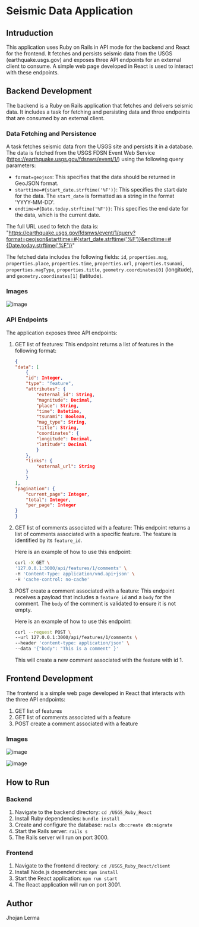 # Seismic Data Application

## Intruduction

This application uses Ruby on Rails in API mode for the backend and React for the frontend. It fetches and persists seismic data from the USGS (earthquake.usgs.gov) and exposes three API endpoints for an external client to consume. A simple web page developed in React is used to interact with these endpoints.

## Backend Development

The backend is a Ruby on Rails application that fetches and delivers seismic data. It includes a task for fetching and persisting data and three endpoints that are consumed by an external client.

### Data Fetching and Persistence

A task fetches seismic data from the USGS site and persists it in a database. The data is fetched from the USGS FDSN Event Web Service (https://earthquake.usgs.gov/fdsnws/event/1/) using the following query parameters:

- `format=geojson`: This specifies that the data should be returned in GeoJSON format.
- `starttime=#{start_date.strftime('%F')}`: This specifies the start date for the data. The `start_date` is formatted as a string in the format 'YYYY-MM-DD'.
- `endtime=#{Date.today.strftime('%F')}`: This specifies the end date for the data, which is the current date.

The full URL used to fetch the data is: "https://earthquake.usgs.gov/fdsnws/event/1/query?format=geojson&starttime=#{start_date.strftime('%F')}&endtime=#{Date.today.strftime('%F')}"

The fetched data includes the following fields: `id`, `properties.mag`, `properties.place`, `properties.time`, `properties.url`, `properties.tsunami`, `properties.magType`, `properties.title`, `geometry.coordinates[0]` (longitude), and `geometry.coordinates[1]` (latitude).

### Images
![image](https://drive.google.com/uc?id=1iZIxbIxnD65ZU-wsjZIDraMmnSndPHzi)

### API Endpoints

The application exposes three API endpoints:

1. GET list of features: This endpoint returns a list of features in the following format:

    ```json
    {
    "data": [
        {
        "id": Integer,
        "type": "feature",
        "attributes": {
            "external_id": String,
            "magnitude": Decimal,
            "place": String,
            "time": Datetime,
            "tsunami": Boolean,
            "mag_type": String,
            "title": String,
            "coordinates": {
            "longitude": Decimal,
            "latitude": Decimal
            }
        },
        "links": {
            "external_url": String
        }
        }
    ],
    "pagination": {
        "current_page": Integer,
        "total": Integer,
        "per_page": Integer
    }
    }
    ```
2. GET list of comments associated with a feature: This endpoint returns a list of comments associated with a specific feature. The feature is identified by its `feature_id`.

    Here is an example of how to use this endpoint:

    ```bash
    curl -X GET \
    '127.0.0.1:3000/api/features/1/comments' \
    -H 'Content-Type: application/vnd.api+json' \
    -H 'cache-control: no-cache'
    ```

3. POST create a comment associated with a feature: This endpoint receives a payload that includes a `feature_id` and a `body` for the comment. The `body` of the comment is validated to ensure it is not empty.
    
    Here is an example of how to use this endpoint:

    ```bash
    curl --request POST \
    --url 127.0.0.1:3000/api/features/1/comments \
    --header 'content-type: application/json' \
    --data '{"body": "This is a comment" }'
    ```

    This will create a new comment associated with the feature with id 1.

## Frontend Development

The frontend is a simple web page developed in React that interacts with the three API endpoints:

1. GET list of features
2. GET list of comments associated with a feature
3. POST create a comment associated with a feature

### Images
![image](https://drive.google.com/uc?id=1mlX2DBLB5OcyJV0NYaQtyJw5U11Q9zPU)

![image](https://drive.google.com/uc?id=18lHGG-tlaTx8gSeM8H6KCIzT6pcjDSvb)

## How to Run

### Backend

1. Navigate to the backend directory: `cd /USGS_Ruby_React`
2. Install Ruby dependencies: `bundle install`
3. Create and configure the database: `rails db:create db:migrate`
4. Start the Rails server: `rails s`
5. The Rails server will run on port 3000.

### Frontend

1. Navigate to the frontend directory: `cd /USGS_Ruby_React/client`
2. Install Node.js dependencies: `npm install`
3. Start the React application: `npm run start`
4. The React application will run on port 3001.

## Author
Jhojan Lerma